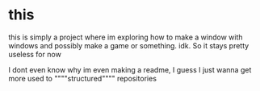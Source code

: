 # this

this is simply a project where im exploring how to make a window with windows and possibly make a game or something. idk. So it stays pretty useless for now

I dont even know why im even making a readme, I guess I just wanna get more used to """"structured"""" repositories